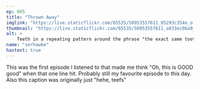 ```yaml
---
ep: 005
title: "Thrown Away"
imglink: "https://live.staticflickr.com/65535/50953557611_95293c354e_o.jpg"
thumbnail: "https://live.staticflickr.com/65535/50953557611_a833ec0ba9_q.jpg"
alt: >
    Teeth in a repeating pattern around the phrase "the exact same tooth".
name: "serhawke"
hastext: true
---
```

This was the first episode I listened to that made me think "Oh, this is GOOD good" when that one line hit. Probably still my favourite episode to this day. Also this caption was originally just "hehe, teefs"